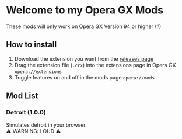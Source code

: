 # Welcome to my Opera GX Mods
These mods will only work on Opera GX Version 94 or higher (?)

## How to install
1. Download the extension you want from the [releases page](https://github.com/artificialbutter/gxmods/releases)
2. Drag the extension file (`.crx`) into the extensions page in Opera GX `opera://extensions`
3. Toggle features on and off in the mods page `opera://mods`

## Mod List
### Detroit (1.0.0)
Simulates detroit in your browser. <br>
⚠️ WARNING: LOUD ⚠️